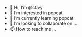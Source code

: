- 👋 Hi, I’m @c0vy
- 👀 I’m interested in popcat
- 🌱 I’m currently learning popcat
- 💞️ I’m looking to collaborate on ...
- 📫 How to reach me ...

<!---
c0vy/c0vy is a ✨ special ✨ repository because its `README.md` (this file) appears on your GitHub profile.
You can click the Preview link to take a look at your changes.
--->
